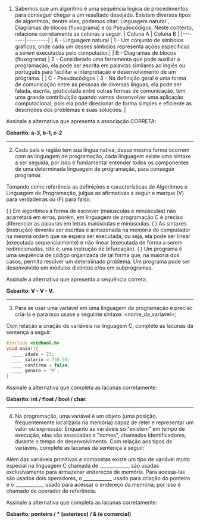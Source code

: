 1) Sabemos que um algoritmo é uma sequência logica de procedimentos para conseguir chegar a um resultado desejado. Existem diversos tipos de algoritmos, dentre eles, podemos citar: Linguagem natural , Diagramas de blocos (fluxograma) e os Pseudocódigos. Neste contexto, relacione corretamente as colunas a seguir.
| Coluna A | Coluna B |
|--------|---------|
| A - Linguagem natural | 1 - Um conjunto de símbolos gráficos, onde cada um desses símbolos representa ações especificas a serem executadas pelo computador.|
| B - Diagramas de blocos (fluxograma) | 2 - Considerado uma ferramenta que pode auxiliar a programação, ela pode ser escrita em palavras similares ao inglês ou português para facilitar a interpretação e desenvolvimento de um programa. |
| C - Pseudocódigos | 3 - Na definição geral é uma forma de comunicação entre as pessoas de diversas línguas, ela pode ser falada, escrita, gesticulada entre outras formas de comunicação, tem uma grande contribuição quando vamos desenvolver uma aplicação computacional, pois ela pode direcionar de forma simples e eficiente as descrições dos problemas e suas soluções. |

Assinale a alternativa que apresenta a associação CORRETA:

**Gabarito: a-3, b-1, c-2**

---

2) Cada país e região tem sua língua nativa, dessa mesma forma ocorrem com as linguagem de programação, cada linguagem existe uma sintaxe a ser seguida, por isso é fundamental entender todos os componentes de uma determinada linguagem de programação, para conseguir programar.

Tomando como referência as definições e características de Algoritmos e Linguagem de Programação, julgue as afirmativas a seguir  e marque (V)  para verdadeiras ou (F) para falso.

(   ) Em algoritmos a forma de escrever (maiúsculas e minúsculas) não acarretará em erros, porém, em linguagem de programação C é preciso diferenciar as palavras em letras maiúsculas e minúsculas.
(   )  As sintaxes (instrução) deverão ser escritas e armazenada na memória do computador na mesma ordem que se espera ser executada, ou seja, ela pode ser linear
(executada sequencialmente) e não linear (executada de forma a serem redirecionadas, isto é, uma instrução de bifurcação).
(   ) Um programa é uma sequência de código organizada de tal forma que, na maioria dos casos, permita resolver um determinado problema. Um programa pode ser desenvolvido em módulos distintos e/ou em subprogramas.

Assinale a alternativa que apresenta a sequência correta.

**Gabarito: V - V - V.**

---

3) Para se usar uma variável em uma linguagem de programação é preciso criá-la e para isso usase a seguinte sintaxe: <tipo> <nome_da_variavel>;

Com relação a criação de variáveis na linguagem C, complete as lacunas da sentença a seguir:
```C
#include <stdbool.h>
void main(){
  ____ idade = 23;
  ____ salario = 750.50;  
  ____ confirma = false;
  ____ genero = 'M';
}
```

Assinale a alternativa que completa as lacunas corretamente:

**Gabarito: int / float / bool / char.**

---

4) Na programação, uma variável é um objeto (uma posição, frequentemente localizada na memória) capaz de reter e representar um valor ou expressão. Enquanto as variáveis só "existem" em tempo de execução, elas são associadas a "nomes", chamados identificadores, durante o tempo de desenvolvimento. Com relação aos tipos de variáveis, complete as lacunas da sentença a seguir:

Além das variáveis primitivas e compostas existe um tipo de variável muito especial na linguagem C chamada de ____________, são usadas exclusivamente para armazenar endereços de memória. Para acessa-las são usados dois operadores, o ____________ usado para criação do ponteiro e o ____________ usado para acessar o endereço da memória, por isso é chamado de operador de referência.

Assinale a alternativa que completa as lacunas corretamente:

**Gabarito: ponteiro / * (asterisco) / & (e comercial)**